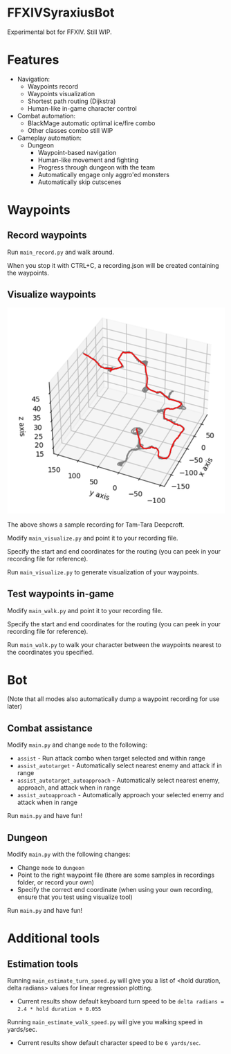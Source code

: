 # FFXIVSyraxiusBot
Experimental bot for FFXIV. Still WIP.

# Features

- Navigation:
  - Waypoints record
  - Waypoints visualization
  - Shortest path routing (Dijkstra)
  - Human-like in-game character control
- Combat automation:
  - BlackMage automatic optimal ice/fire combo
  - Other classes combo still WIP
- Gameplay automation:
  - Dungeon
    - Waypoint-based navigation
    - Human-like movement and fighting
    - Progress through dungeon with the team
    - Automatically engage only aggro'ed monsters
    - Automatically skip cutscenes

# Waypoints

## Record waypoints

Run `main_record.py` and walk around.

When you stop it with CTRL+C, a recording<timestamp>.json will be created containing the waypoints.

## Visualize waypoints

<img src="./readme_resources/visualize.png" />

The above shows a sample recording for Tam-Tara Deepcroft.

Modify `main_visualize.py` and point it to your recording file.

Specify the start and end coordinates for the routing (you can peek in your recording file for reference).

Run `main_visualize.py` to generate visualization of your waypoints.

## Test waypoints in-game

Modify `main_walk.py` and point it to your recording file.

Specify the start and end coordinates for the routing (you can peek in your recording file for reference).

Run `main_walk.py` to walk your character between the waypoints nearest to the coordinates you specified.

# Bot

(Note that all modes also automatically dump a waypoint recording for use later)

## Combat assistance

Modify `main.py` and change `mode` to the following:
- `assist` - Run attack combo when target selected and within range
- `assist_autotarget` - Automatically select nearest enemy and attack if in range
- `assist_autotarget_autoapproach` - Automatically select nearest enemy, approach, and attack when in range
- `assist_autoapproach` - Automatically approach your selected enemy and attack when in range

Run `main.py` and have fun!

## Dungeon

Modify `main.py` with the following changes:
- Change `mode` to `dungeon`
- Point to the right waypoint file (there are some samples in recordings folder, or record your own)
- Specify the correct end coordinate (when using your own recording, ensure that you test using visualize tool)

Run `main.py` and have fun!

# Additional tools

## Estimation tools

Running `main_estimate_turn_speed.py` will give you a list of <hold duration, delta radians> values for linear regression plotting.
- Current results show default keyboard turn speed to be `delta radians = 2.4 * hold duration + 0.055`

Running `main_estimate_walk_speed.py` will give you walking speed in yards/sec.
- Current results show default character speed to be `6 yards/sec`.